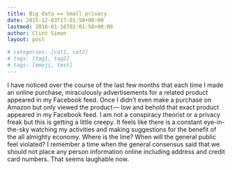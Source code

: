 ```yaml
---
title: Big data == Small privacy
date: 2015-12-03T17:01:58+08:00
lastmod: 2016-01-16T02:01:58+08:00
author: Clint Simon
layout: post

# categories: [cat1, cat2]
# tags: [tag1, tag2]
# tags: [emoji, test]
---
```


I have noticed over the course of the last few months that each time I made an online purchase, miraculously advertisements for a related product appeared in my Facebook feed.
Once I didn’t even make a purchase on Amazon but only viewed the product — low and behold that exact product appeared in my Facebook feed.
I am not a conspiracy theorist or a privacy freak but this is getting a little creepy. It feels like there is a constant eye-in-the-sky watching my activities and making suggestions for the benefit of the all almighty economy.
Where is the line? When will the general public feel violated?
I remember a time when the general consensus said that we should not place any person information online including address and credit card numbers. That seems laughable now.